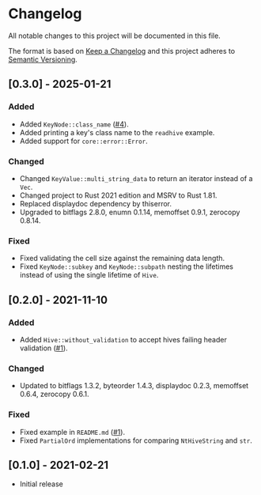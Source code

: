 # Changelog
All notable changes to this project will be documented in this file.

The format is based on [Keep a Changelog](http://keepachangelog.com/en/1.0.0/)
and this project adheres to [Semantic Versioning](https://semver.org/spec/v2.0.0.html).


## [0.3.0] - 2025-01-21

### Added
- Added `KeyNode::class_name` ([#4]).
- Added printing a key's class name to the `readhive` example.
- Added support for `core::error::Error`.

### Changed
- Changed `KeyValue::multi_string_data` to return an iterator instead of a `Vec`.
- Changed project to Rust 2021 edition and MSRV to Rust 1.81.
- Replaced displaydoc dependency by thiserror.
- Upgraded to bitflags 2.8.0, enumn 0.1.14, memoffset 0.9.1, zerocopy 0.8.14.

### Fixed
- Fixed validating the cell size against the remaining data length.
- Fixed `KeyNode::subkey` and `KeyNode::subpath` nesting the lifetimes instead of using the single lifetime of `Hive`.

[#4]: https://github.com/ColinFinck/nt-hive/pull/4


## [0.2.0] - 2021-11-10

### Added
- Added `Hive::without_validation` to accept hives failing header validation ([#1]).

### Changed
- Updated to bitflags 1.3.2, byteorder 1.4.3, displaydoc 0.2.3, memoffset 0.6.4, zerocopy 0.6.1.

### Fixed
- Fixed example in `README.md` ([#1]).
- Fixed `PartialOrd` implementations for comparing `NtHiveString` and `str`.

[#1]: https://github.com/ColinFinck/nt-hive/issues/1


## [0.1.0] - 2021-02-21
- Initial release

